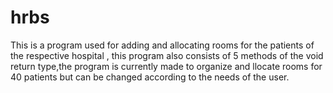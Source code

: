 # hrbs
This is a program used for adding and allocating rooms for the patients of the respective hospital
, this program also consists of 5 methods of the void return type,the program is currently made to organize and llocate rooms for 40 patients but can be changed according to the needs of the user.

